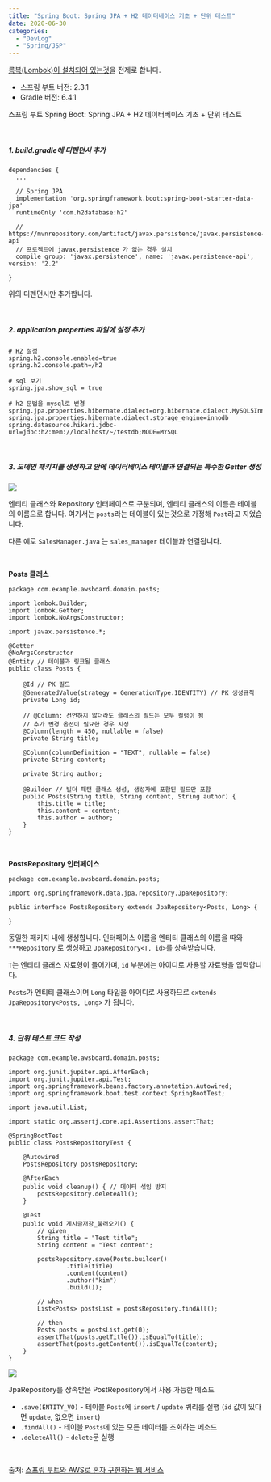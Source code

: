 ```yaml
---
title: "Spring Boot: Spring JPA + H2 데이터베이스 기초 + 단위 테스트"
date: 2020-06-30
categories: 
  - "DevLog"
  - "Spring/JSP"
---
```


[롬복(Lombok)이 설치되어 있는것](http://yoonbumtae.com/?p=2540)을 전제로 합니다.

- 스프링 부트 버전: 2.3.1
- Gradle 버전: 6.4.1

스프링 부트 Spring Boot: Spring JPA + H2 데이터베이스 기초 + 단위 테스트

 

##### **1\. build.gradle에 디펜던시 추가**

```
dependencies {
  ...

  // Spring JPA
  implementation 'org.springframework.boot:spring-boot-starter-data-jpa'
  runtimeOnly 'com.h2database:h2'

  // https://mvnrepository.com/artifact/javax.persistence/javax.persistence-api
  // 프로젝트에 javax.persistence 가 없는 경우 설치
  compile group: 'javax.persistence', name: 'javax.persistence-api', version: '2.2'
  
}
```

위의 디펜던시만 추가합니다.

 

##### **2\. application.properties 파일에 설정 추가**

```
# H2 설정
spring.h2.console.enabled=true
spring.h2.console.path=/h2

# sql 보기
spring.jpa.show_sql = true

# h2 문법을 mysql로 변경
spring.jpa.properties.hibernate.dialect=org.hibernate.dialect.MySQL5InnoDBDialect
spring.jpa.properties.hibernate.dialect.storage_engine=innodb
spring.datasource.hikari.jdbc-url=jdbc:h2:mem://localhost/~/testdb;MODE=MYSQL
```

 

##### **3\. 도메인 패키지를 생성하고 안에 데이터베이스 테이블과 연결되는 특수한 Getter 생성**

 ![](/assets/img/wp-content/uploads/2020/06/스크린샷-2020-06-30-오후-9.43.04.png)

엔티티 클래스와 Repository 인터페이스로 구분되며, 엔티티 클래스의 이름은 테이블의 이름으로 합니다. 여기서는 `posts`라는 테이블이 있는것으로 가정해 `Post`라고 지었습니다.

다른 예로 `SalesManager.java` 는 `sales_manager` 테이블과 연결됩니다.

 

**Posts 클래스**

```
package com.example.awsboard.domain.posts;

import lombok.Builder;
import lombok.Getter;
import lombok.NoArgsConstructor;

import javax.persistence.*;

@Getter
@NoArgsConstructor
@Entity // 테이블과 링크될 클래스
public class Posts {

    @Id // PK 필드
    @GeneratedValue(strategy = GenerationType.IDENTITY) // PK 생성규칙
    private Long id;

    // @Column: 선언하지 않더라도 클래스의 필드는 모두 컬럼이 됨
    // 추가 변경 옵션이 필요한 경우 지정
    @Column(length = 450, nullable = false)
    private String title;

    @Column(columnDefinition = "TEXT", nullable = false)
    private String content;

    private String author;

    @Builder // 빌더 패턴 클래스 생성, 생성자에 포함된 필드만 포함
    public Posts(String title, String content, String author) {
        this.title = title;
        this.content = content;
        this.author = author;
    }
}
```

 

**PostsRepository 인터페이스**

```
package com.example.awsboard.domain.posts;

import org.springframework.data.jpa.repository.JpaRepository;

public interface PostsRepository extends JpaRepository<Posts, Long> {

}
```

동일한 패키지 내에 생성합니다. 인터페이스 이름을 엔티티 클래스의 이름을 따와 `***Repository` 로 생성하고 `JpaRepository<T, id>`를 상속받습니다.

`T`는 엔티티 클래스 자료형이 들어가며, `id` 부분에는 아이디로 사용할 자료형을 입력합니다.

`Posts`가 엔티티 클래스이며 `Long` 타입을 아이디로 사용하므로 `extends JpaRepository<Posts, Long>` 가 됩니다.

 

##### **4\. 단위 테스트 코드 작성**

```
package com.example.awsboard.domain.posts;

import org.junit.jupiter.api.AfterEach;
import org.junit.jupiter.api.Test;
import org.springframework.beans.factory.annotation.Autowired;
import org.springframework.boot.test.context.SpringBootTest;

import java.util.List;

import static org.assertj.core.api.Assertions.assertThat;

@SpringBootTest
public class PostsRepositoryTest {

    @Autowired
    PostsRepository postsRepository;

    @AfterEach
    public void cleanup() { // 데이터 섞임 방지
        postsRepository.deleteAll();
    }

    @Test
    public void 게시글저장_불러오기() {
        // given
        String title = "Test title";
        String content = "Test content";

        postsRepository.save(Posts.builder()
                .title(title)
                .content(content)
                .author("kim")
                .build());

        // when
        List<Posts> postsList = postsRepository.findAll();

        // then
        Posts posts = postsList.get(0);
        assertThat(posts.getTitle()).isEqualTo(title);
        assertThat(posts.getContent()).isEqualTo(content);
    }
}
```

 ![](/assets/img/wp-content/uploads/2020/06/스크린샷-2020-06-30-오후-9.48.28.png)

JpaRepository를 상속받은 PostRepository에서 사용 가능한 메소드

- `.save(ENTITY_VO)` - 테이블 `Posts`에 `insert` / `update` 쿼리를 실행 (`id` 값이 있다면 `update`, 없으면 `insert`)
- `.findAll()` - 테이블 `Posts`에 있는 모든 데이터를 조회하는 메소드
- `.deleteAll()` - `delete`문 실행

 

출처: [스프링 부트와 AWS로 혼자 구현하는 웹 서비스](https://github.com/jojoldu/freelec-springboot2-webservice)
